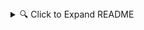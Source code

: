 
<details>
<summary>🔍 Click to Expand README</summary>

# More Picks: Traits|Civics|Ethics [FLEX EDITION]

Welcome to the Flex Script for the Stellaris Mod "More Picks: Traits|Civics|Ethics [FLEX EDITION]". This script allows you to customize the mod settings without manually editing the configuration files.

## Features:

- **Automatic Mod Path Detection**: The script tries to automatically detect the mod's path on your system.
  
- **Customization**: Choose between vanilla, standard (mod default), or custom settings. The script will then modify the mod files accordingly.
  
- **User-Friendly**: No need to manually edit configuration files. Just answer the script's prompts!

## How to Use:

### Pre-compiled (exe/batch version):

1. Download the executable version of the script.
  
2. Run the executable. Follow the on-screen prompts to customize your mod settings.
  
3. Enjoy the game with your personalized settings!

### Python Script (For advanced users):

1. Ensure you have Python installed on your system.
  
2. Run the script using the command: `python customize_mod.py`
  
3. Follow the on-screen prompts to customize your mod settings.

## Notes:

- It's always a good idea to back up your mod files before running any script to avoid unintentional changes.

- If you encounter any issues or bugs, please report them on the GitHub issues page.

</details>
